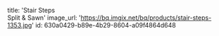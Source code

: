 title: 'Stair Steps <br> Split & Sawn'
image_url: 'https://bq.imgix.net/bq/products/stair-steps-1353.jpg'
id: 630a0429-b89e-4b29-8604-a09f4864d648
